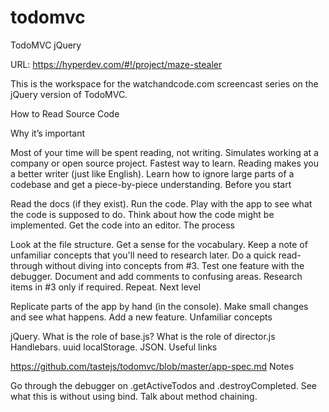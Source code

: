 # todomvc

TodoMVC jQuery

URL: https://hyperdev.com/#!/project/maze-stealer

This is the workspace for the watchandcode.com screencast series on the jQuery version of TodoMVC.

How to Read Source Code

Why it’s important

Most of your time will be spent reading, not writing.
Simulates working at a company or open source project.
Fastest way to learn.
Reading makes you a better writer (just like English).
Learn how to ignore large parts of a codebase and get a piece-by-piece understanding.
Before you start

Read the docs (if they exist).
Run the code.
Play with the app to see what the code is supposed to do.
Think about how the code might be implemented.
Get the code into an editor.
The process

Look at the file structure.
Get a sense for the vocabulary.
Keep a note of unfamiliar concepts that you'll need to research later.
Do a quick read-through without diving into concepts from #3.
Test one feature with the debugger.
Document and add comments to confusing areas.
Research items in #3 only if required.
Repeat.
Next level

Replicate parts of the app by hand (in the console).
Make small changes and see what happens.
Add a new feature.
Unfamiliar concepts

jQuery.
What is the role of base.js?
What is the role of director.js
Handlebars.
uuid
localStorage.
JSON.
Useful links

https://github.com/tastejs/todomvc/blob/master/app-spec.md
Notes

Go through the debugger on .getActiveTodos and .destroyCompleted.
See what this is without using bind.
Talk about method chaining.

